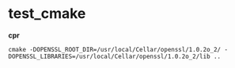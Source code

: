 # test_cmake

**cpr**
``` 1c-enterprise
cmake -DOPENSSL_ROOT_DIR=/usr/local/Cellar/openssl/1.0.2o_2/ -DOPENSSL_LIBRARIES=/usr/local/Cellar/openssl/1.0.2o_2/lib ..
```
